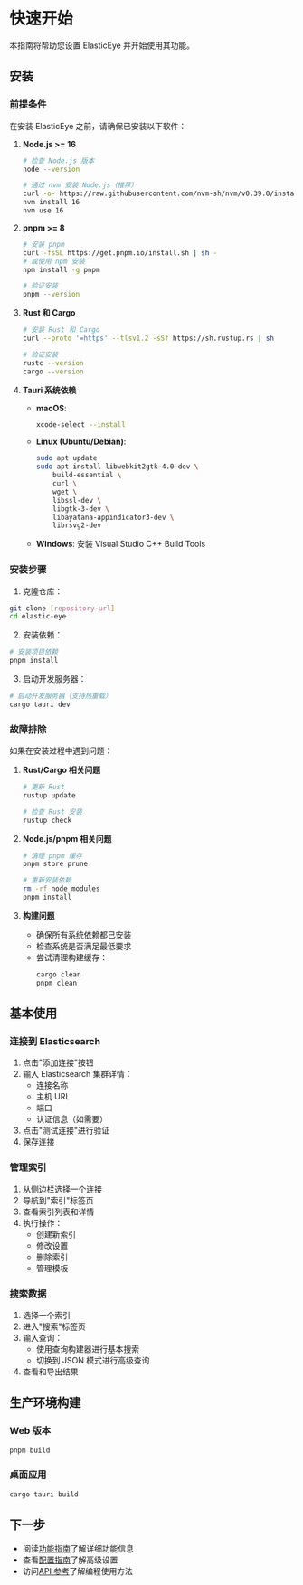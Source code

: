 # 快速开始

本指南将帮助您设置 ElasticEye 并开始使用其功能。

## 安装

### 前提条件

在安装 ElasticEye 之前，请确保已安装以下软件：

1. **Node.js >= 16**
   ```bash
   # 检查 Node.js 版本
   node --version
   
   # 通过 nvm 安装 Node.js（推荐）
   curl -o- https://raw.githubusercontent.com/nvm-sh/nvm/v0.39.0/install.sh | bash
   nvm install 16
   nvm use 16
   ```

2. **pnpm >= 8**
   ```bash
   # 安装 pnpm
   curl -fsSL https://get.pnpm.io/install.sh | sh -
   # 或使用 npm 安装
   npm install -g pnpm
   
   # 验证安装
   pnpm --version
   ```

3. **Rust 和 Cargo**
   ```bash
   # 安装 Rust 和 Cargo
   curl --proto '=https' --tlsv1.2 -sSf https://sh.rustup.rs | sh
   
   # 验证安装
   rustc --version
   cargo --version
   ```

4. **Tauri 系统依赖**
   - **macOS**:
     ```bash
     xcode-select --install
     ```
   - **Linux (Ubuntu/Debian)**:
     ```bash
     sudo apt update
     sudo apt install libwebkit2gtk-4.0-dev \
         build-essential \
         curl \
         wget \
         libssl-dev \
         libgtk-3-dev \
         libayatana-appindicator3-dev \
         librsvg2-dev
     ```
   - **Windows**: 安装 Visual Studio C++ Build Tools

### 安装步骤

1. 克隆仓库：
```bash
git clone [repository-url]
cd elastic-eye
```

2. 安装依赖：
```bash
# 安装项目依赖
pnpm install
```

3. 启动开发服务器：
```bash
# 启动开发服务器（支持热重载）
cargo tauri dev
```

### 故障排除

如果在安装过程中遇到问题：

1. **Rust/Cargo 相关问题**
   ```bash
   # 更新 Rust
   rustup update
   
   # 检查 Rust 安装
   rustup check
   ```

2. **Node.js/pnpm 相关问题**
   ```bash
   # 清理 pnpm 缓存
   pnpm store prune
   
   # 重新安装依赖
   rm -rf node_modules
   pnpm install
   ```

3. **构建问题**
   - 确保所有系统依赖都已安装
   - 检查系统是否满足最低要求
   - 尝试清理构建缓存：
     ```bash
     cargo clean
     pnpm clean
     ```

## 基本使用

### 连接到 Elasticsearch

1. 点击"添加连接"按钮
2. 输入 Elasticsearch 集群详情：
   - 连接名称
   - 主机 URL
   - 端口
   - 认证信息（如需要）
3. 点击"测试连接"进行验证
4. 保存连接

### 管理索引

1. 从侧边栏选择一个连接
2. 导航到"索引"标签页
3. 查看索引列表和详情
4. 执行操作：
   - 创建新索引
   - 修改设置
   - 删除索引
   - 管理模板

### 搜索数据

1. 选择一个索引
2. 进入"搜索"标签页
3. 输入查询：
   - 使用查询构建器进行基本搜索
   - 切换到 JSON 模式进行高级查询
4. 查看和导出结果

## 生产环境构建

### Web 版本
```bash
pnpm build
```

### 桌面应用
```bash
cargo tauri build
```

## 下一步

- 阅读[功能指南](./features.md)了解详细功能信息
- 查看[配置指南](./configuration.md)了解高级设置
- 访问[API 参考](./api-reference.md)了解编程使用方法 